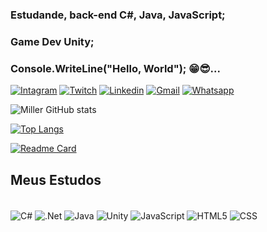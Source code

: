 ### Estudande, back-end C#, Java, JavaScript;
### Game Dev Unity;
### Console.WriteLine("Hello, World"); 😁😎...

[![Intagram](https://img.shields.io/badge/Instagram-E4405F?style=for-the-badge&logo=instagram&logoColor=white)](https://www.instagram.com/unknown_profile369/)
[![Twitch](https://img.shields.io/badge/Twitch-9146FF?style=for-the-badge&logo=twitch&logoColor=white)](https://www.twitch.tv/millermx043)
[![Linkedin](https://img.shields.io/badge/LinkedIn-0077B5?style=for-the-badge&logo=linkedin&logoColor=white)](https://www.linkedin.com/in/miller-martins-3246b9210/)
[![Gmail](https://img.shields.io/badge/Gmail-D14836?style=for-the-badge&logo=gmail&logoColor=white)](millermartinsvasco1@gmail.com)
[![Whatsapp](https://img.shields.io/badge/WhatsApp-25D366?style=for-the-badge&logo=whatsapp&logoColor=white)](15996854254)

![Miller GitHub stats](https://github-readme-stats.vercel.app/api?username=xX-Mill3r-Xx&show_icons=true&theme=dark)

[![Top Langs](https://github-readme-stats.vercel.app/api/top-langs/?username=xX-Mill3r-Xx&layout=compact)](https://github.com/xX-Mill3r-Xx/github-readme-stats)

[![Readme Card](https://github-readme-stats.vercel.app/api/pin/?username=xX-Mill3r-Xx&repo=github-readme-stats)](https://github.com/xX-Mill3r-Xx/github-readme-stats)

## Meus Estudos
<div stile = "display: inline_block"><br/>
 <img align="center" alt="C#" src="https://img.shields.io/badge/C%23-239120?style=for-the-badge&logo=c-sharp&logoColor=white" />
 <img align="center" alt=".Net" src="https://img.shields.io/badge/.NET-5C2D91?style=for-the-badge&logo=.net&logoColor=white" />
 <img align="center" alt="Java" src="https://img.shields.io/badge/Java-ED8B00?style=for-the-badge&logo=java&logoColor=white" />
<img align="center" alt="Unity" src="https://img.shields.io/badge/Unity-100000?style=for-the-badge&logo=unity&logoColor=white" />
 <img align="center" alt="JavaScript" src="https://img.shields.io/badge/JavaScript-F7DF1E?style=for-the-badge&logo=javascript&logoColor=black" />
 <img align="center" alt="HTML5" src="https://img.shields.io/badge/HTML5-E34F26?style=for-the-badge&logo=html5&logoColor=white" />
 <img align="center" alt="CSS" src="https://img.shields.io/badge/CSS3-1572B6?style=for-the-badge&logo=css3&logoColor=white" />
<div>

